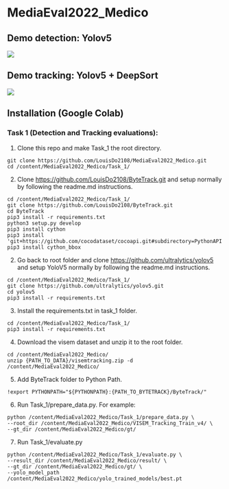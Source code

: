 # MediaEval2022_Medico

## Demo detection: Yolov5
![](deepsort/yolov5.gif)

## Demo tracking: Yolov5 + DeepSort
![](deepsort/yolov5anddeepsort.gif)

## Installation (Google Colab)
### Task 1 (Detection and Tracking evaluations): 
1. Clone this repo and make Task_1 the root directory.
```
git clone https://github.com/LouisDo2108/MediaEval2022_Medico.git
cd /content/MediaEval2022_Medico/Task_1/
```
2. Clone https://github.com/LouisDo2108/ByteTrack.git and setup normally by following the readme.md instructions.
```
cd /content/MediaEval2022_Medico/Task_1/
git clone https://github.com/LouisDo2108/ByteTrack.git
cd ByteTrack
pip3 install -r requirements.txt
python3 setup.py develop
pip3 install cython
pip3 install 'git+https://github.com/cocodataset/cocoapi.git#subdirectory=PythonAPI'
pip3 install cython_bbox
```
2. Go back to root folder and clone https://github.com/ultralytics/yolov5 and setup YoloV5 normally by following the readme.md instructions.
```
cd /content/MediaEval2022_Medico/Task_1/
git clone https://github.com/ultralytics/yolov5.git
cd yolov5
pip3 install -r requirements.txt
```
3. Install the requirements.txt in task_1 folder.
```
cd /content/MediaEval2022_Medico/Task_1/
pip3 install -r requirements.txt
```
4. Download the visem dataset and unzip it to the root folder.
```
cd /content/MediaEval2022_Medico/
unzip {PATH_TO_DATA}/visemtracking.zip -d /content/MediaEval2022_Medico/
```
5. Add ByteTrack folder to Python Path.
```
!export PYTHONPATH="${PYTHONPATH}:{PATH_TO_BYTETRACK}/ByteTrack/"
```
6. Run Task_1/prepare_data.py. For example:
```
python /content/MediaEval2022_Medico/Task_1/prepare_data.py \
--root_dir /content/MediaEval2022_Medico/VISEM_Tracking_Train_v4/ \
--gt_dir /content/MediaEval2022_Medico/gt/ 
```
7. Run Task_1/evaluate.py
```
python /content/MediaEval2022_Medico/Task_1/evaluate.py \
--result_dir /content/MediaEval2022_Medico/result/ \
--gt_dir /content/MediaEval2022_Medico/gt/ \
--yolo_model_path /content/MediaEval2022_Medico/yolo_trained_models/best.pt
```

